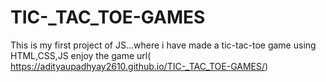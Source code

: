 # TIC-_TAC_TOE-GAMES
This is my first project of JS...where i have made a tic-tac-toe game using HTML,CSS,JS enjoy the game
url( https://adityaupadhyay2610.github.io/TIC-_TAC_TOE-GAMES/)

